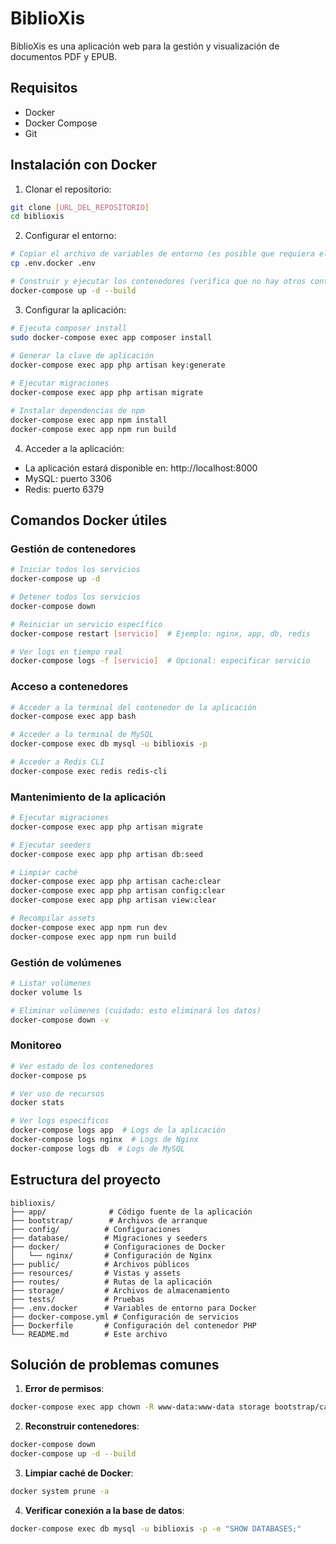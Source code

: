 # BiblioXis

BiblioXis es una aplicación web para la gestión y visualización de documentos PDF y EPUB.

## Requisitos

- Docker
- Docker Compose
- Git

## Instalación con Docker

1. Clonar el repositorio:
```bash
git clone [URL_DEL_REPOSITORIO]
cd biblioxis
```

2. Configurar el entorno:
```bash
# Copiar el archivo de variables de entorno (es posible que requiera el uso del comando 'sudo' si no has includio tu usuario en el grupo Docker)
cp .env.docker .env

# Construir y ejecutar los contenedores (verifica que no hay otros contenedores de docker que usen puertos como el 3306 o el 8000)
docker-compose up -d --build
```

3. Configurar la aplicación:
```bash
# Ejecuta composer install
sudo docker-compose exec app composer install
 
# Generar la clave de aplicación
docker-compose exec app php artisan key:generate

# Ejecutar migraciones
docker-compose exec app php artisan migrate

# Instalar dependencias de npm
docker-compose exec app npm install
docker-compose exec app npm run build
```

4. Acceder a la aplicación:
- La aplicación estará disponible en: http://localhost:8000
- MySQL: puerto 3306
- Redis: puerto 6379

## Comandos Docker útiles

### Gestión de contenedores
```bash
# Iniciar todos los servicios
docker-compose up -d

# Detener todos los servicios
docker-compose down

# Reiniciar un servicio específico
docker-compose restart [servicio]  # Ejemplo: nginx, app, db, redis

# Ver logs en tiempo real
docker-compose logs -f [servicio]  # Opcional: especificar servicio
```

### Acceso a contenedores
```bash
# Acceder a la terminal del contenedor de la aplicación
docker-compose exec app bash

# Acceder a la terminal de MySQL
docker-compose exec db mysql -u biblioxis -p

# Acceder a Redis CLI
docker-compose exec redis redis-cli
```

### Mantenimiento de la aplicación
```bash
# Ejecutar migraciones
docker-compose exec app php artisan migrate

# Ejecutar seeders
docker-compose exec app php artisan db:seed

# Limpiar caché
docker-compose exec app php artisan cache:clear
docker-compose exec app php artisan config:clear
docker-compose exec app php artisan view:clear

# Recompilar assets
docker-compose exec app npm run dev
docker-compose exec app npm run build
```

### Gestión de volúmenes
```bash
# Listar volúmenes
docker volume ls

# Eliminar volúmenes (cuidado: esto eliminará los datos)
docker-compose down -v
```

### Monitoreo
```bash
# Ver estado de los contenedores
docker-compose ps

# Ver uso de recursos
docker stats

# Ver logs específicos
docker-compose logs app  # Logs de la aplicación
docker-compose logs nginx  # Logs de Nginx
docker-compose logs db  # Logs de MySQL
```

## Estructura del proyecto

```
biblioxis/
├── app/              # Código fuente de la aplicación
├── bootstrap/        # Archivos de arranque
├── config/          # Configuraciones
├── database/        # Migraciones y seeders
├── docker/          # Configuraciones de Docker
│   └── nginx/       # Configuración de Nginx
├── public/          # Archivos públicos
├── resources/       # Vistas y assets
├── routes/          # Rutas de la aplicación
├── storage/         # Archivos de almacenamiento
├── tests/           # Pruebas
├── .env.docker      # Variables de entorno para Docker
├── docker-compose.yml # Configuración de servicios
├── Dockerfile       # Configuración del contenedor PHP
└── README.md        # Este archivo
```

## Solución de problemas comunes

1. **Error de permisos**:
```bash
docker-compose exec app chown -R www-data:www-data storage bootstrap/cache
```

2. **Reconstruir contenedores**:
```bash
docker-compose down
docker-compose up -d --build
```

3. **Limpiar caché de Docker**:
```bash
docker system prune -a
```

4. **Verificar conexión a la base de datos**:
```bash
docker-compose exec db mysql -u biblioxis -p -e "SHOW DATABASES;"
```
